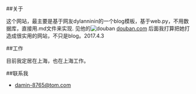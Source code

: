 ##关于

这个网站，最主要是基于网友dylanninin的一个blog模板，基于web.py，不用数据库，直接用.md文件来实现.
见他的![douban](/static/img/about/douban.png) [douban.com](http://www.douban.com/people/dylanninin/)
后面我打算把她打造成很实用的网站，不只是blog。2017.4.3

##工作

目前我定居在上海，也在上海工作。

##联系我

* damin-8765@tom.com
